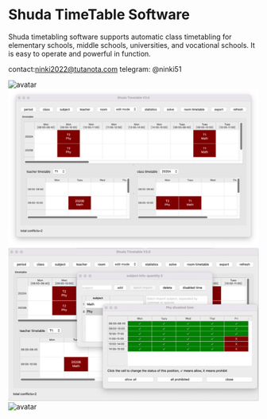 # Shuda TimeTable Software
Shuda timetabling software supports automatic class timetabling for elementary schools, middle schools, universities, and vocational schools. It is easy to operate and powerful in function.

contact:ninki2022@tutanota.com
telegram: @ninki51

![avatar](https://tbapp.top/img/tb2.png)
![avatar](https://github.com/ninki51/btcPrivateKey/blob/main/tb1.png)
![avatar](https://github.com/ninki51/btcPrivateKey/blob/main/tb2.png)
![avatar](https://github.com/ninki51/btcPrivateKey/blob/main/tb3.png)
